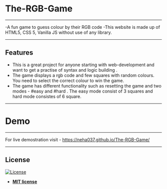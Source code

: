 # The-RGB-Game
---
-A fun game to guess colour by their RGB code
-This website is made up of HTML5, CSS 5, Vanilla JS without use of any library. 

---

## Features
- This is a great project for anyone starting with web-development and want to get a practise of syntax and logic building .
- The game displays a rgb code and few squares with random colours. You need to select the correct colour to win the game. 
- The game has different functionality such as resetting the game and two modes - #easy and #hard . The easy mode consist of 3 squares and hard mode consistes of 6 square.

---

# Demo
---
For live demostration visit - https://neha037.github.io/The-RGB-Game/

---

## License

[![License](http://img.shields.io/:license-mit-blue.svg?style=flat-square)](http://badges.mit-license.org)

- **[MIT license](http://opensource.org/licenses/mit-license.php)**
